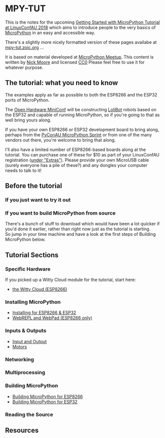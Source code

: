 # MPY-TUT

This is the notes for the upcoming
[Getting Started with MicroPython Tutorial at LinuxConfAU 2018](https://rego.linux.conf.au/schedule/presentation/42/)
which aims to introduce people to the very basics of [MicroPython](https://micropython.org/) in an easy and accessible way.

There's a slightly more nicely formatted version of these pages availabe at [mpy-tut.zoic.org](http://mpy-tut.zoic.org/) ... 

It is based on material developed at [MicroPython Meetup](https://www.meetup.com/MicroPython-Meetup/).
This content is written by [Nick Moore](http://nick.zoic.org/) and licensed [CC0](https://creativecommons.org/publicdomain/zero/1.0/)
Please feel free to use it for whatever purpose.

## The tutorial: what you need to know

The examples apply as far as possible to both the ESP8266 and the ESP32 ports of MicroPython.  

The [Open Hardware MiniConf](http://www.openhardwareconf.org/wiki/OHMC2018) will be constructing [LoliBot](https://github.com/CCHS-Melbourne/LoliBot)
robots based on the ESP32 and capable of running MicroPython, so if you're going to that as well bring yours along.

If you have your own ESP8266 or ESP32 development board to bring along, perhaps from the [PyConAU MicroPython Sprint](http://nick.zoic.org/art/micropython-sprints-pyconau/)
or from one of the many vendors out there, you're welcome to bring that along.

I'll also have a limited number of ESP8266-based boards along at the tutorial.  You can purchase one of these for $10 as part
of your LinuxConfAU registration ([under "Extras"](https://rego.linux.conf.au/tickets/category/7)).
Please provide your own MicroUSB cable (surely everyone has a pile of these?) and any dongles your computer needs to talk to it!

## Before the tutorial

### If you just want to try it out


### If you want to build MicroPython from source

There's a bunch of stuff to download which would have been a lot quicker if you'd done it earlier, rather than right now just as the tutorial is starting.  
So jump in your time machine and have a look at the first steps of Building MicroPython below.

## Tutorial Sections

### Specific Hardware

If you picked up a Witty Cloud module for the tutorial, start here:

* [the Witty Cloud (ESP8266)](tut/witty-cloud.md)

### Installing MicroPython

* [Installing for ESP8266 & ESP32](tut/installing.md)
* [WebREPL and WebPad (ESP8266 only)](tut/webrepl-and-webpad.md)

### Inputs & Outputs

* [Input and Output](tut/input-and-output.md)
* [Motors](tut/motors.md)

### Networking

### Multiprocessing

### Building MicroPython

* [Building MicroPython for ESP8266](tut/building-ESP8266.md)
* [Building MicroPython for ESP32](tut/building-ESP32.md)

### Reading the Source

## Resources




